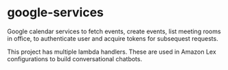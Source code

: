 # google-services

Google calendar services to fetch events, create events, list meeting rooms in office, to authenticate user and acquire tokens for subsequest requests.

This project has multiple lambda handlers. These are used in Amazon Lex configurations to build conversational chatbots.